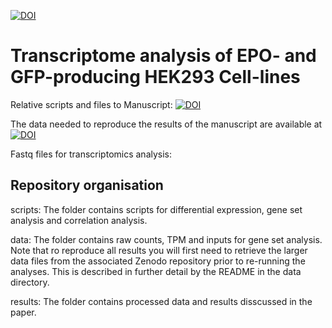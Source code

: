 [![DOI](https://zenodo.org/badge/290705446.svg)](https://zenodo.org/badge/latestdoi/290705446)

# Transcriptome analysis of EPO- and GFP-producing HEK293 Cell-lines
Relative scripts and files to Manuscript: [![DOI](https://zenodo.org/badge/290705446.svg)](https://zenodo.org/badge/latestdoi/290705446)


The  data needed to reproduce the results of the manuscript are available at [![DOI](https://zenodo.org/badge/290705446.svg)](https://zenodo.org/badge/latestdoi/290705446)

Fastq files for transcriptomics analysis: 


## Repository organisation
scripts: The folder contains scripts for differential expression, gene set analysis and correlation analysis.

data: The folder contains raw counts, TPM and inputs for gene set analysis.
Note that ro reproduce all results you will first need to retrieve the larger data files from the associated Zenodo repository prior to re-running the analyses. This is described in further detail by the README in the data directory.

results: The folder contains processed data and results disscussed in the paper.
